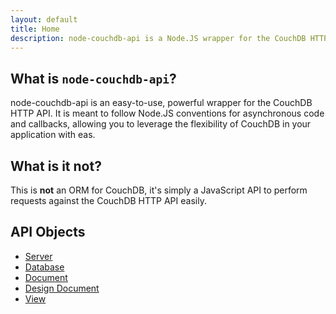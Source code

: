 ```yaml
---
layout: default
title: Home
description: node-couchdb-api is a Node.JS wrapper for the CouchDB HTTP API
---
```


## What is `node-couchdb-api`?

node-couchdb-api is an easy-to-use, powerful wrapper for the CouchDB HTTP API.
It is meant to follow Node.JS conventions for asynchronous code and callbacks,
allowing you to leverage the flexibility of CouchDB in your application with eas.

## What is it not?

This is **not** an ORM for CouchDB, it's simply a JavaScript API to perform
requests against the CouchDB HTTP API easily.

## API Objects

 * [Server](/node-couchdb-api/api/server.html)
 * [Database](/node-couchdb-api/api/database.html)
 * [Document](/node-couchdb-api/api/document.html)
 * [Design Document](/node-couchdb-api/api/designdocument.html)
 * [View](/node-couchdb-api/api/view.html)
